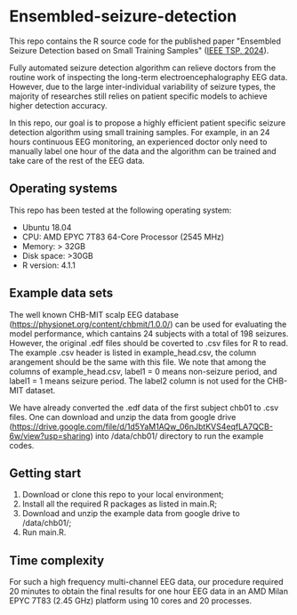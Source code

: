 # Ensembled-seizure-detection

This repo contains the R source code for the published paper "Ensembled Seizure Detection based on Small Training Samples" ([IEEE TSP, 2024](https://ieeexplore.ieee.org/document/10323226)). 

Fully automated seizure detection algorithm can relieve doctors from the routine work of inspecting the long-term electroencephalography EEG data. However, due to the large inter-individual variability of seizure types, the majority of researches still relies on patient specific models to achieve higher detection accuracy.

In this repo, our goal is to propose a highly efficient patient specific seizure detection algorithm using small training samples. For example, in an 24 hours continuous EEG monitoring, an experienced doctor only need to manually label one hour of the data and the algorithm can be trained and take care of the rest of the EEG data.

## Operating systems

This repo has been tested at the following operating system:

* Ubuntu 18.04
* CPU: AMD EPYC 7T83 64-Core Processor (2545 MHz)
* Memory: > 32GB
* Disk space: >30GB
* R version: 4.1.1

## Example data sets

The well known CHB-MIT scalp EEG database (https://physionet.org/content/chbmit/1.0.0/) can be used for evaluating the model performance, which cantains 24 subjects with a total of 198 seizures. However, the original .edf files should be coverted to .csv files for R to read. The example .csv header is listed in example_head.csv, the column arangement should be the same with this file. We note that among the columns of example_head.csv, label1 = 0 means non-seizure period, and label1 = 1 means seizure period. The label2 column is not used for the CHB-MIT dataset.

We have already converted the .edf data of the first subject chb01 to .csv files. One can download and unzip the data from google drive (https://drive.google.com/file/d/1d5YaM1AQw_06nJbtKVS4eqfLA7QCB-6w/view?usp=sharing) into /data/chb01/ directory to run the example codes.

## Getting start

1. Download or clone this repo to your local environment;
2. Install all the required R packages as listed in main.R;
3. Download and unzip the example data from google drive to /data/chb01/;
4. Run main.R.

## Time complexity

For such a high frequency multi-channel EEG data, our procedure required 20 minutes to obtain the final results for one hour EEG data in an AMD Milan EPYC 7T83 (2.45 GHz) platform using 10 cores and 20 processes.
